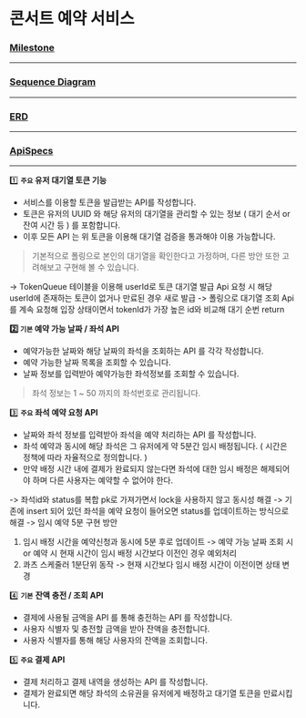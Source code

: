 # 콘서트 예약 서비스

### [Milestone](https://github.com/users/yonghanyoon/projects/1)
-----
### [Sequence Diagram](https://github.com/yonghanyoon/concert_reservation/blob/feature/concert/Docs/concert_flow.svg)
-----
### [ERD](https://github.com/yonghanyoon/concert_reservation/blob/feature/concert/Docs/concert_erd.svg)
-----
### [ApiSpecs](https://github.com/yonghanyoon/concert_reservation/blob/feature/concert/Docs/api_spec.md)
-----
1️⃣ **`주요` 유저 대기열 토큰 기능**

- 서비스를 이용할 토큰을 발급받는 API를 작성합니다.
- 토큰은 유저의 UUID 와 해당 유저의 대기열을 관리할 수 있는 정보 ( 대기 순서 or 잔여 시간 등 ) 를 포함합니다.
- 이후 모든 API 는 위 토큰을 이용해 대기열 검증을 통과해야 이용 가능합니다.

> 기본적으로 폴링으로 본인의 대기열을 확인한다고 가정하며, 다른 방안 또한 고려해보고 구현해 볼 수 있습니다.
> 
-> TokenQueue 테이블을 이용해 userId로 토큰 대기열 발급 Api 요청 시 해당 userId에 존재하는 토큰이 없거나 만료된 경우 새로 발급
-> 폴링으로 대기열 조회 Api를 계속 요청해 입장 상태이면서 tokenId가 가장 높은 id와 비교해 대기 순번 return

**2️⃣ `기본` 예약 가능 날짜 / 좌석 API**

- 예약가능한 날짜와 해당 날짜의 좌석을 조회하는 API 를 각각 작성합니다.
- 예약 가능한 날짜 목록을 조회할 수 있습니다.
- 날짜 정보를 입력받아 예약가능한 좌석정보를 조회할 수 있습니다.

> 좌석 정보는 1 ~ 50 까지의 좌석번호로 관리됩니다.
> 

3️⃣ **`주요` 좌석 예약 요청 API**

- 날짜와 좌석 정보를 입력받아 좌석을 예약 처리하는 API 를 작성합니다.
- 좌석 예약과 동시에 해당 좌석은 그 유저에게 약 5분간 임시 배정됩니다. ( 시간은 정책에 따라 자율적으로 정의합니다. )
- 만약 배정 시간 내에 결제가 완료되지 않는다면 좌석에 대한 임시 배정은 해제되어야 하며 다른 사용자는 예약할 수 없어야 한다.

-> 좌석id와 status를 복합 pk로 가져가면서 lock을 사용하지 않고 동시성 해결
-> 기존에 insert 되어 있던 좌석을 예약 요청이 들어오면 status를 업데이트하는 방식으로 해결
-> 임시 예약 5분 구현 방안
1. 임시 배정 시간을 예약신청과 동시에 5분 후로 업데이트 -> 예약 가능 날짜 조회 시 or 예약 시 현재 시간이 임시 배정 시간보다 이전인 경우 예외처리
2. 콰츠 스케줄러 1분단위 동작 -> 현재 시간보다 임시 배정 시간이 이전이면 상태 변경

4️⃣ **`기본`**  **잔액 충전 / 조회 API**

- 결제에 사용될 금액을 API 를 통해 충전하는 API 를 작성합니다.
- 사용자 식별자 및 충전할 금액을 받아 잔액을 충전합니다.
- 사용자 식별자를 통해 해당 사용자의 잔액을 조회합니다.

5️⃣ **`주요` 결제 API**

- 결제 처리하고 결제 내역을 생성하는 API 를 작성합니다.
- 결제가 완료되면 해당 좌석의 소유권을 유저에게 배정하고 대기열 토큰을 만료시킵니다.
